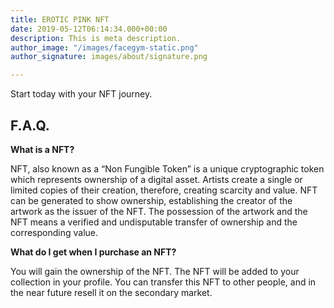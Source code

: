 ```yaml
---
title: EROTIC PINK NFT
date: 2019-05-12T06:14:34.000+00:00
description: This is meta description.
author_image: "/images/facegym-static.png"
author_signature: images/about/signature.png

---
```

Start today with your NFT journey.

## **F.A.Q.**

**What is a NFT?**

NFT, also known as a “Non Fungible Token” is a unique cryptographic token which represents ownership of a digital asset. Artists create a single or limited copies of their creation, therefore, creating scarcity and value. NFT can be generated to show ownership, establishing the creator of the artwork as the issuer of the NFT. The possession of the artwork and the NFT means a verified and undisputable transfer of ownership and the corresponding value.

**What do I get when I purchase an NFT?**

You will gain the ownership of the NFT. The NFT will be added to your collection in your profile. You can transfer this NFT to other people, and in the near future resell it on the secondary market.